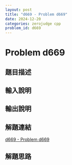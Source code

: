 ```yaml
---
layout: post
title: "d669 - Problem d669"
date: 2024-12-20
categories: zerojudge cpp
problem_id: d669
---
```


# Problem d669

## 題目描述



## 輸入說明



## 輸出說明



## 解題連結

[d669 - Problem d669](https://zerojudge.tw/ShowProblem?problemid=d669)

## 解題思路

